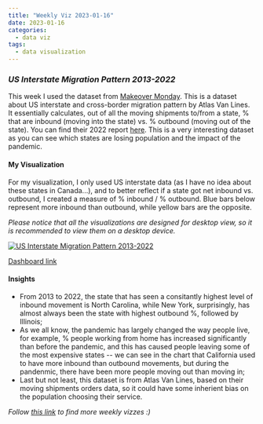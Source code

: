 ```yaml
---
title: "Weekly Viz 2023-01-16"
date: 2023-01-16
categories:
  - data viz
tags:
  - data visualization
---
```


### *US Interstate Migration Pattern 2013-2022*

This week I used the dataset from [Makeover Monday](https://www.makeovermonday.co.uk/data/). This is a dataset about US interstate and cross-border migration pattern by Atlas Van Lines. It essentially calculates, out of all the moving shipments to/from a state, % that are inbound (moving into the state) vs. % outbound (moving out of the state). You can find their 2022 report [here](https://www.atlasvanlines.com/resources/migration-patterns). This is a very interesting dataset as you can see which states are losing population and the impact of the pandemic.  

#### My Visualization

For my visualization, I only used US interstate data (as I have no idea about these states in Canada...), and to better reflect if a state got net inbound vs. outbound, I created a measure of % inbound / % outbound. Blue bars below represent more inbound than outbound, while yellow bars are the opposite.  

*Please notice that all the visualizations are designed for desktop view, so it is recommended to view them on a desktop device.*  

<div class='tableauPlaceholder' id='viz1673925395869' style='position: relative'>
  <noscript><a href='#'>
    <img alt='US Interstate Migration Pattern 2013-2022 ' src='https:&#47;&#47;public.tableau.com&#47;static&#47;images&#47;20&#47;20230116USInterstateMigrationPattern2013-2022&#47;USInterstateMigrationPattern2013-2022&#47;1_rss.png' style='border: none' />
    </a></noscript>
  <object class='tableauViz'  style='display:none;'>
    <param name='host_url' value='https%3A%2F%2Fpublic.tableau.com%2F' />
    <param name='embed_code_version' value='3' /> 
    <param name='site_root' value='' />
    <param name='name' value='20230116USInterstateMigrationPattern2013-2022&#47;USInterstateMigrationPattern2013-2022' />
    <param name='tabs' value='no' />
    <param name='toolbar' value='yes' />
    <param name='static_image' value='https:&#47;&#47;public.tableau.com&#47;static&#47;images&#47;20&#47;20230116USInterstateMigrationPattern2013-2022&#47;USInterstateMigrationPattern2013-2022&#47;1.png' />
    <param name='animate_transition' value='yes' />
    <param name='display_static_image' value='yes' />
    <param name='display_spinner' value='yes' />
    <param name='display_overlay' value='yes' />
    <param name='display_count' value='yes' />
    <param name='language' value='en-US' />
    <param name='filter' value='publish=yes' />
  </object></div>          
  <script type='text/javascript'>       
    var divElement = document.getElementById('viz1673925395869');    
  var vizElement = divElement.getElementsByTagName('object')[0];            
  if ( divElement.offsetWidth > 800 ) { vizElement.style.width='800px';vizElement.style.height='827px';} else if ( divElement.offsetWidth > 500 ) { vizElement.style.width='800px';vizElement.style.height='827px';} else { vizElement.style.width='100%';vizElement.style.height='727px';}     
  var scriptElement = document.createElement('script');                 
  scriptElement.src = 'https://public.tableau.com/javascripts/api/viz_v1.js';       
  vizElement.parentNode.insertBefore(scriptElement, vizElement);             
</script>  

[Dashboard link](https://public.tableau.com/views/20230116USInterstateMigrationPattern2013-2022/USInterstateMigrationPattern2013-2022?:language=en-US&publish=yes&:display_count=n&:origin=viz_share_link)
  
#### Insights
* From 2013 to 2022, the state that has seen a consitantly highest level of inbound movement is North Carolina, while New York, surprisingly, has almost always been the state with highest outbound %, followed by Illinois;  
* As we all know, the pandemic has largely changed the way people live, for example, % people working from home has increased significantly than before the pandemic, and this has caused people leaving some of the most expensive states -- we can see in the chart that California used to have more inbound than outbound movements, but during the pandenmic, there have been more people moving out than moving in;  
* Last but not least, this dataset is from Atlas Van Lines, based on their moving shipments orders data, so it could have some inherient bias on the population choosing their service.  
  
*Follow [this link](https://yudong-94.github.io/personal-website/project/WeeklyViz2023/) to find more weekly vizzes :)*
